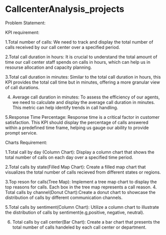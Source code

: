 # CallcenterAnalysis_projects

Problem Statement:

KPI requirement:

1.Total number of calls: We need to track and display the total number of calls received by our call center over a specified period.

2.Total call duration in hours: It is crucial to understand the total amount of time our call center staff spends on calls in hours, which can help us in resourse allocation and capacity planning.

3.Total call duration in minutes: Similar to the total call duration in hours, this KPI provides the total call time but in minutes, offering a more granular view of call durations.

4. Average call duration in minutes: To assess the efficiency of our agents, we need to calculate and display the average call duration in minutes. This metric can help identify trends in call handling.
   
5.Response Time Percentage: Response time is a critical factor in customer satisfaction. This KPI should display the percentage of calls answered within a predefined time frame, helping us gauge our ability to provide prompt service.

Charts Requirement:

1.Total call by day (Column Chart): Display a column chart that shows the total number of calls on each day over a specified time period.

2.Total calls by state(Filled Map Chart):
Create a filled map chart that visualizes the total number of calls recieved from different states or regions.

3.Top reson for calls(Tree Map): Implement a tree map chart to display the top reasons for calls. Each box in the tree map represents a call reason.
4. Total calls by channel(Donut Chart):Create a donut chart to showcase the distribution of calls by different communication channels.
   
5.Total calls by sentiment(Column Chart):
Utilize a column chart to illustrate the distribution of calls by sentiment(e.g,positive, negative, neutral).

6. Total calls by call center(Bar Chart): Create a bar chart that presents the total number of calls handeled by each call center or department.
